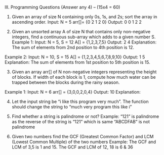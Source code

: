 III.	Programming Questions (Answer any 4) – (15x4 = 60)
1)	Given an array of size N containing only 0s, 1s, and 2s; sort the array in ascending order.
Input: 
N = 5
arr[]= {0 2 1 2 0}
Output:
0 0 1 2 2

2)	Given an unsorted array A of size N that contains only non-negative integers, find a continuous sub-array which adds to a given number S.
Example 1:
Input:
N = 5, S = 12
A[] = {1,2,3,7,5}
Output: 2 4
Explanation: The sum of elements 
from 2nd position to 4th position is 12.
 

Example 2:
Input:
N = 10, S = 15
A[] = {1,2,3,4,5,6,7,8,9,10}
Output: 1 5
Explanation: The sum of elements 
from 1st position to 5th position
is 15.

3)	Given an array arr[] of N non-negative integers representing the height of blocks. If width of each block is 1, compute how much water can be trapped between the blocks during the rainy season. 
 
Example 1:
Input:
N = 6
arr[] = {3,0,0,2,0,4}
Output:
10
Explanation: 
 

4)	Let the input string be “i like this program very much”. The function should change the string to “much very program this like i”
 
5)	Find whether a string is palindrome or not? 
Example: “121” is palindrome as the reverse of the string is “121” which is same
“ABCDFAB” is not palindrome

6)	Given two numbers find the GCF (Greatest Common Factor) and LCM (Lowest Common Multiple) of the two numbers
Example: The GCF and LCM of 3,5 is 1 and 15. The GCF and LCM of 12, 18 is 6 & 36 
